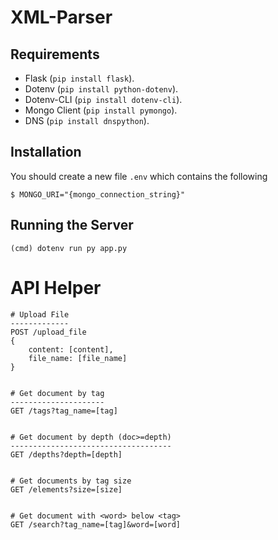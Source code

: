 XML-Parser
===========

Requirements
------------

- Flask (`pip install flask`).
- Dotenv (`pip install python-dotenv`).
- Dotenv-CLI (`pip install dotenv-cli`).
- Mongo Client (`pip install pymongo`).
- DNS (`pip install dnspython`).


Installation
------------

You should create a new file `.env` which contains the following

    $ MONGO_URI="{mongo_connection_string}"

Running the Server
--------------------
    (cmd) dotenv run py app.py
    

API Helper
===========

    # Upload File
    -------------
    POST /upload_file 
    {
        content: [content],
        file_name: [file_name]
    }
    
    
    # Get document by tag
    ---------------------
    GET /tags?tag_name=[tag]
    
    
    # Get document by depth (doc>=depth)
    ------------------------------------
    GET /depths?depth=[depth]
    
    
    # Get documents by tag size
    GET /elements?size=[size]
    
    
    # Get document with <word> below <tag>
    GET /search?tag_name=[tag]&word=[word]
    